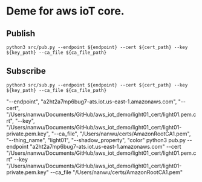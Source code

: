 # Deme for aws ioT core.

## Publish

```
python3 src/pub.py --endpoint ${endpoint} --cert ${cert_path} --key ${key_path} --ca_file ${ca_file_path}
```

## Subscribe

```
python3 src/sub.py --endpoint ${endpoint} --cert ${cert_path} --key ${key_path} --ca_file ${ca_file_path}
```


"--endpoint",
"a2ht2a7mp6bug7-ats.iot.us-east-1.amazonaws.com",
"--cert",
"/Users/nanwu/Documents/GitHub/aws_iot_demo/light01_cert/light01.pem.crt",
"--key",
"/Users/nanwu/Documents/GitHub/aws_iot_demo/light01_cert/light01-private.pem.key",
"--ca_file",
"/Users/nanwu/certs/AmazonRootCA1.pem",
"--thing_name",
"light01",
"--shadow_property",
"color"
python3 pub.py --endpoint "a2ht2a7mp6bug7-ats.iot.us-east-1.amazonaws.com" --cert "/Users/nanwu/Documents/GitHub/aws_iot_demo/light01_cert/light01.pem.crt" --key "/Users/nanwu/Documents/GitHub/aws_iot_demo/light01_cert/light01-private.pem.key" --ca_file "/Users/nanwu/certs/AmazonRootCA1.pem"